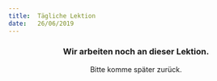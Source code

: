```yaml
---
title:  Tägliche Lektion
date:   26/06/2019
---
```


### <center>Wir arbeiten noch an dieser Lektion.</center>
<center>Bitte komme später zurück.</center>